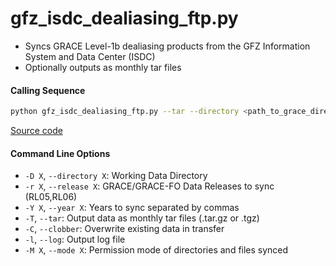gfz_isdc_dealiasing_ftp.py
==========================

 - Syncs GRACE Level-1b dealiasing products from the GFZ Information System and Data Center (ISDC)
 - Optionally outputs as monthly tar files

#### Calling Sequence
```bash
python gfz_isdc_dealiasing_ftp.py --tar --directory <path_to_grace_directory> --release RL06
```
[Source code](https://github.com/tsutterley/read-GRACE-harmonics/blob/main/scripts/gfz_isdc_dealiasing_ftp.py)

#### Command Line Options
 - `-D X`, `--directory X`: Working Data Directory
 - `-r X`, `--release X`: GRACE/GRACE-FO Data Releases to sync (RL05,RL06)
 - `-Y X`, `--year X`: Years to sync separated by commas
 - `-T`, `--tar`: Output data as monthly tar files (.tar.gz or .tgz)
 - `-C`, `--clobber`: Overwrite existing data in transfer
 - `-l`, `--log`: Output log file
 - `-M X`, `--mode X`: Permission mode of directories and files synced

